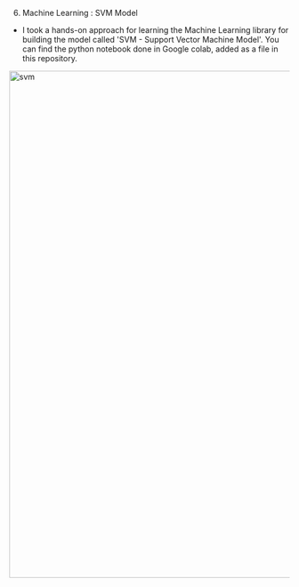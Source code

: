 6. Machine Learning : SVM Model
- I took a hands-on approach for learning the Machine Learning library for building the model called 'SVM - Support Vector Machine Model'. 
You can find the python notebook done in Google colab, added as a file in this repository.

<img width="717" height="912" alt="svm" src="https://github.com/user-attachments/assets/bd2222fa-0bc7-49dd-ad09-a1b47dc5ca6b" />
